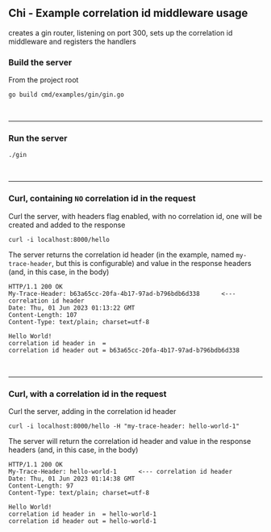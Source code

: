 ## Chi - Example correlation id middleware usage 
creates a gin router, listening on port 300,  sets up the correlation id middleware and registers the handlers

### Build the server
From the project root

    go build cmd/examples/gin/gin.go
<br />

---

### Run the server
    ./gin

<br />

---


### Curl, containing `NO` correlation id in the request 
Curl the server, with headers flag enabled, with no correlation id, one will be created and added to the response

    curl -i localhost:8000/hello

The server returns the correlation id header (in the example, named `my-trace-header`, but this is configurable) 
and value in the response headers (and, in this case, in the body)

```http response
HTTP/1.1 200 OK
My-Trace-Header: b63a65cc-20fa-4b17-97ad-b796bdb6d338      <--- correlation id header
Date: Thu, 01 Jun 2023 01:13:22 GMT
Content-Length: 107
Content-Type: text/plain; charset=utf-8

Hello World!
correlation id header in  = 
correlation id header out = b63a65cc-20fa-4b17-97ad-b796bdb6d338
```

<br />

---

### Curl, with a correlation id in the request
Curl the server, adding in the correlation id header

    curl -i localhost:8000/hello -H "my-trace-header: hello-world-1"

The server will return the correlation id header and value in the response headers (and, in this case, in the body)

```http response
HTTP/1.1 200 OK
My-Trace-Header: hello-world-1      <--- correlation id header
Date: Thu, 01 Jun 2023 01:14:38 GMT
Content-Length: 97
Content-Type: text/plain; charset=utf-8

Hello World!
correlation id header in  = hello-world-1
correlation id header out = hello-world-1
```
